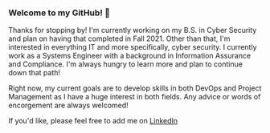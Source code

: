 ### Welcome to my GitHub! 👋

Thanks for stopping by! I'm currently working on my B.S. in Cyber Security and plan on having that completed in Fall 2021. Other than that, I'm interested in everything IT and more specifically, cyber security. I currently work as a Systems Engineer with a background in Information Assurance and Compliance. I'm always hungry to learn more and plan to continue down that path!

Right now, my current goals are to develop skills in both DevOps and Project Management as I have a huge interest in both fields. Any advice or words of encorgement are always welcomed!

If you'd like, please feel free to add me on [LinkedIn](https://www.linkedin.com/in/dennis-perrone)

<!--
**dennis-perrone/dennis-perrone** is a ✨ _special_ ✨ repository because its `README.md` (this file) appears on your GitHub profile.

Here are some ideas to get you started:

- 🔭 I’m currently working on ...
- 🌱 I’m currently learning ...
- 👯 I’m looking to collaborate on ...
- 🤔 I’m looking for help with ...
- 💬 Ask me about ...
- 📫 How to reach me: ...
- 😄 Pronouns: ...
- ⚡ Fun fact: ...
-->

